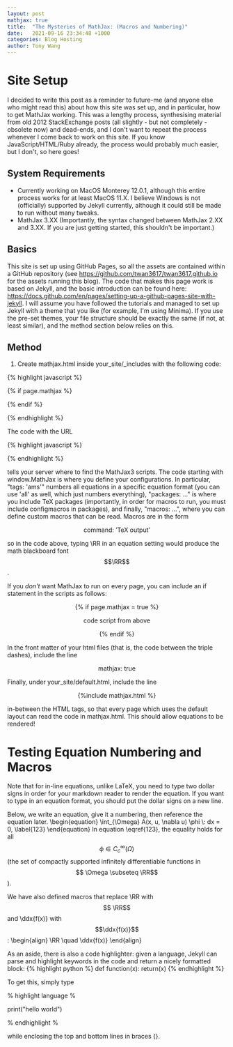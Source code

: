 ```yaml
---
layout: post
mathjax: true
title:  "The Mysteries of MathJax: (Macros and Numbering)"
date:   2021-09-16 23:34:48 +1000
categories: Blog Hosting
author: Tony Wang 
---
```


# Site Setup 
I decided to write this post as a reminder to future-me (and anyone else who might read this) about how this site was set up, and in particular, how to get MathJax working. This was a lengthy process, synthesising material from old 2012 StackExchange posts  (all slightly - but not completely - obsolete now) and dead-ends, and I don't want to repeat the process whenever I come back to work on this site. If you know JavaScript/HTML/Ruby already, the process would probably much easier, but I don't, so here goes!

## System Requirements
- Currently working on MacOS Monterey 12.0.1, although this entire process works for at least MacOS 11.X. I believe Windows is not (officially) supported by Jekyll currently, although it could still be made to run without many tweaks.
- MathJax 3.XX (Importantly, the syntax changed between MathJax 2.XX and 3.XX. If you are just getting started, this shouldn't be important.)

## Basics
This site is set up using GitHub Pages, so all the assets are contained within a GitHub repository (see https://github.com/twan3617/twan3617.github.io for the assets running this blog). The code that makes this page work is based on Jekyll, and the basic introduction can be found here: https://docs.github.com/en/pages/setting-up-a-github-pages-site-with-jekyll. I will assume you have followed the tutorials and managed to set up Jekyll with a  theme that you like (for example, I'm using Minima). If you use the pre-set themes, your file structure should be exactly the same (if not, at least similar), and the method section below relies on this. 

## Method
1. Create mathjax.html inside your_site/_includes with the following code: 

{% highlight javascript %}

{% if page.mathjax %}

<script type="text/javascript">
  window.MathJax = {
    tex: {
      tags: 'ams',
      packages: ['base', 'ams', 'newcommand','configmacros'],
      macros: {
        RR: '{\\mathbb{R}}',
        ddx: ['\\frac{d#2}{d#1}', 2, 'x']
      }
    },
    loader: {
      load: ['ui/menu', '[tex]/ams']
    }
  };
  </script>
  
<script type="text/javascript" id="MathJax-script" async
  src="https://cdn.jsdelivr.net/npm/mathjax@3/es5/tex-chtml.js">
</script>
{% endif %}

{% endhighlight %}

The code with the URL 

{% highlight javascript %}
<script type="text/javascript" id="MathJax-script" async
  src="https://cdn.jsdelivr.net/npm/mathjax@3/es5/tex-chtml.js">
</script>
{% endhighlight %}

tells your server where to find the MathJax3 scripts. The code starting with window.MathJax is where you define your configurations. In particular, "tags: 'ams'" numbers all equations in a specific equation format (you can use 'all' as well, which just numbers everything), "packages: ..." is where you include TeX packages (importantly, in order for macros to run, you must include configmacros in packages), and finally, "macros: ...", where you can define custom macros that can be read. Macros are in the form 

$$
\text{command: 'TeX output'}
$$

so in the code above, typing \\RR in an equation setting would produce the math blackboard font $$\RR$$. 

If you _don't_ want MathJax to run on every page, you can include an if statement in the scripts as follows:

$$
\{\% \text{  if page.mathjax = true  }  \%\}
$$

$$
\text{code script from above}
$$

$$
\{\% \text{  endif  } \%\}
$$
 
In the front matter of your html files (that is, the code between the triple dashes), include the line 

$$
\text{mathjax: true}
$$

Finally, under your_site/default.html, include the line 

$$\text{\{\% include mathjax.html \%\}}
$$

in-between the HTML tags, so that every page which uses the default layout can read the code in mathjax.html. This should allow equations to be rendered! 

# Testing Equation Numbering and Macros
Note that for in-line equations, unlike LaTeX, you need to type two dollar signs in order for your markdown reader to render the equation. If you want to type in an equation format, you should put the dollar signs on a new line. 

Below, we write an equation, give it a numbering, then reference the equation later.
\begin{equation}
\int_{\Omega} A(x, u, \nabla u) \phi \\: dx = 0,    \label{123}
\end{equation}
In equation \eqref{123}, the equality holds for all $$\phi \in C_c^\infty(\Omega)$$ (the set of compactly supported infinitely differentiable functions in $$ \Omega \subseteq \RR$$).

We have also defined macros that replace \\RR with $$ \RR$$ and \\ddx{f(x)} with $$\ddx{f(x)}$$:
\begin{align}
\\RR \quad \\ddx{f(x)}
\end{align}

As an aside, there is also a code highlighter: given a language, Jekyll can parse and highlight keywords in the code and return a nicely formatted block:
{% highlight python %}
def function(x):
  return(x)
{% endhighlight %}

To get this, simply type 

% highlight language %

print("hello world")

% endhighlight %

while enclosing the top and bottom lines in braces {}.